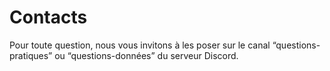 # Contacts

Pour toute question, nous vous invitons à les poser sur le canal “questions-pratiques” ou “questions-données” du serveur Discord.
